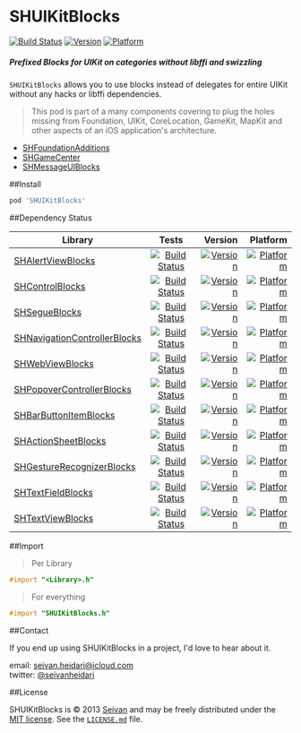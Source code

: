 # SHUIKitBlocks

[![Build Status](https://travis-ci.org/seivan/SHUIKitBlocks.png?branch=master)](https://travis-ci.org/seivan/SHUIKitBlocks)
[![Version](http://cocoapod-badges.herokuapp.com/v/SHUIKitBlocks/badge.png)](http://cocoadocs.org/docsets/SHUIKitBlocks)
[![Platform](http://cocoapod-badges.herokuapp.com/p/SHUIKitBlocks/badge.png)](http://cocoadocs.org/docsets/SHUIKitBlocks)


##### Prefixed Blocks for UIKit on categories __without__ libffi and swizzling


`SHUIKitBlocks` allows you to use blocks instead of delegates for entire UIKit without any hacks or libffi dependencies. 

> This pod is part of a many components covering to plug the holes missing from Foundation, UIKit, CoreLocation, GameKit, MapKit and other aspects of an iOS application's architecture. 

- [SHFoundationAdditions](https://github.com/seivan/SHFoundationAdditions)
- [SHGameCenter](https://github.com/seivan/SHGameCenter)
- [SHMessageUIBlocks](https://github.com/seivan/SHMessageUIBlocks)


##Install
```ruby
pod 'SHUIKitBlocks'
```

##Dependency Status

| Library        | Tests           | Version  | Platform  |
| ------------- |:-------------:| -----:|  -----:| 
| [SHAlertViewBlocks](https://github.com/seivan/SHAlertViewBlocks)| [![Build Status](https://travis-ci.org/seivan/SHAlertViewBlocks.png?branch=master)](https://travis-ci.org/seivan/SHAlertViewBlocks)| [![Version](http://cocoapod-badges.herokuapp.com/v/SHAlertViewBlocks/badge.png)](http://cocoadocs.org/docsets/SHAlertViewBlocks) | [![Platform](http://cocoapod-badges.herokuapp.com/p/SHAlertViewBlocks/badge.png)](http://cocoadocs.org/docsets/SHAlertViewBlocks) |
| [SHControlBlocks](https://github.com/seivan/SHControlBlocks)| [![Build Status](https://travis-ci.org/seivan/SHControlBlocks.png?branch=master)](https://travis-ci.org/seivan/SHControlBlocks)| [![Version](http://cocoapod-badges.herokuapp.com/v/SHControlBlocks/badge.png)](http://cocoadocs.org/docsets/SHControlBlocks) | [![Platform](http://cocoapod-badges.herokuapp.com/p/SHControlBlocks/badge.png)](http://cocoadocs.org/docsets/SHControlBlocks) |
| [SHSegueBlocks](https://github.com/seivan/SHSegueBlocks)| [![Build Status](https://travis-ci.org/seivan/SHSegueBlocks.png?branch=master)](https://travis-ci.org/seivan/SHSegueBlocks)| [![Version](http://cocoapod-badges.herokuapp.com/v/SHSegueBlocks/badge.png)](http://cocoadocs.org/docsets/SHSegueBlocks) | [![Platform](http://cocoapod-badges.herokuapp.com/p/SHSegueBlocks/badge.png)](http://cocoadocs.org/docsets/SHSegueBlocks) |
| [SHNavigationControllerBlocks](https://github.com/seivan/SHNavigationControllerBlocks)| [![Build Status](https://travis-ci.org/seivan/SHNavigationControllerBlocks.png?branch=master)](https://travis-ci.org/seivan/SHNavigationControllerBlocks)| [![Version](http://cocoapod-badges.herokuapp.com/v/SHNavigationControllerBlocks/badge.png)](http://cocoadocs.org/docsets/SHNavigationControllerBlocks) | [![Platform](http://cocoapod-badges.herokuapp.com/p/SHNavigationControllerBlocks/badge.png)](http://cocoadocs.org/docsets/SHNavigationControllerBlocks) |
| [SHWebViewBlocks](https://github.com/seivan/SHWebViewBlocks)| [![Build Status](https://travis-ci.org/seivan/SHWebViewBlocks.png?branch=master)](https://travis-ci.org/seivan/SHWebViewBlocks)| [![Version](http://cocoapod-badges.herokuapp.com/v/SHWebViewBlocks/badge.png)](http://cocoadocs.org/docsets/SHWebViewBlocks) | [![Platform](http://cocoapod-badges.herokuapp.com/p/SHWebViewBlocks/badge.png)](http://cocoadocs.org/docsets/SHWebViewBlocks) |
| [SHPopoverControllerBlocks](https://github.com/seivan/SHPopoverControllerBlocks)| [![Build Status](https://travis-ci.org/seivan/SHPopoverControllerBlocks.png?branch=master)](https://travis-ci.org/seivan/SHPopoverControllerBlocks)| [![Version](http://cocoapod-badges.herokuapp.com/v/SHPopoverControllerBlocks/badge.png)](http://cocoadocs.org/docsets/SHPopoverControllerBlocks) | [![Platform](http://cocoapod-badges.herokuapp.com/p/SHPopoverControllerBlocks/badge.png)](http://cocoadocs.org/docsets/SHPopoverControllerBlocks) |
| [SHBarButtonItemBlocks](https://github.com/seivan/SHBarButtonItemBlocks)| [![Build Status](https://travis-ci.org/seivan/SHBarButtonItemBlocks.png?branch=master)](https://travis-ci.org/seivan/SHBarButtonItemBlocks)| [![Version](http://cocoapod-badges.herokuapp.com/v/SHBarButtonItemBlocks/badge.png)](http://cocoadocs.org/docsets/SHBarButtonItemBlocks) | [![Platform](http://cocoapod-badges.herokuapp.com/p/SHBarButtonItemBlocks/badge.png)](http://cocoadocs.org/docsets/SHBarButtonItemBlocks) |
| [SHActionSheetBlocks](https://github.com/seivan/SHActionSheetBlocks)| [![Build Status](https://travis-ci.org/seivan/SHActionSheetBlocks.png?branch=master)](https://travis-ci.org/seivan/SHActionSheetBlocks)| [![Version](http://cocoapod-badges.herokuapp.com/v/SHActionSheetBlocks/badge.png)](http://cocoadocs.org/docsets/SHActionSheetBlocks) | [![Platform](http://cocoapod-badges.herokuapp.com/p/SHActionSheetBlocks/badge.png)](http://cocoadocs.org/docsets/SHActionSheetBlocks) |
| [SHGestureRecognizerBlocks](https://github.com/seivan/SHGestureRecognizerBlocks)| [![Build Status](https://travis-ci.org/seivan/SHGestureRecognizerBlocks.png?branch=master)](https://travis-ci.org/seivan/SHGestureRecognizerBlocks)| [![Version](http://cocoapod-badges.herokuapp.com/v/SHGestureRecognizerBlocks/badge.png)](http://cocoadocs.org/docsets/SHGestureRecognizerBlocks) | [![Platform](http://cocoapod-badges.herokuapp.com/p/SHGestureRecognizerBlocks/badge.png)](http://cocoadocs.org/docsets/SHGestureRecognizerBlocks) |
| [SHTextFieldBlocks](https://github.com/seivan/SHTextFieldBlocks)| [![Build Status](https://travis-ci.org/seivan/SHTextFieldBlocks.png?branch=master)](https://travis-ci.org/seivan/SHTextFieldBlocks)| [![Version](http://cocoapod-badges.herokuapp.com/v/SHTextFieldBlocks/badge.png)](http://cocoadocs.org/docsets/SHTextFieldBlocks) | [![Platform](http://cocoapod-badges.herokuapp.com/p/SHTextFieldBlocks/badge.png)](http://cocoadocs.org/docsets/SHTextFieldBlocks) |
| [SHTextViewBlocks](https://github.com/seivan/SHTextViewBlocks)| [![Build Status](https://travis-ci.org/seivan/SHTextViewBlocks.png?branch=master)](https://travis-ci.org/seivan/SHTextViewBlocks)| [![Version](http://cocoapod-badges.herokuapp.com/v/SHTextViewBlocks/badge.png)](http://cocoadocs.org/docsets/SHTextViewBlocks) | [![Platform](http://cocoapod-badges.herokuapp.com/p/SHTextViewBlocks/badge.png)](http://cocoadocs.org/docsets/SHTextViewBlocks) |

##Import

>Per Library

```objective-c
#import "<Library>.h"
```

>For everything

```objective-c
#import "SHUIKitBlocks.h"
```

##Contact


If you end up using SHUIKitBlocks in a project, I'd love to hear about it.

email: [seivan.heidari@icloud.com](mailto:seivan.heidari@icloud.com)  
twitter: [@seivanheidari](https://twitter.com/seivanheidari)

##License

SHUIKitBlocks is © 2013 [Seivan](http://www.github.com/seivan) and may be freely
distributed under the [MIT license](http://opensource.org/licenses/MIT).
See the [`LICENSE.md`](https://github.com/seivan/SHUIKitBlocks/blob/master/LICENSE.md) file.
